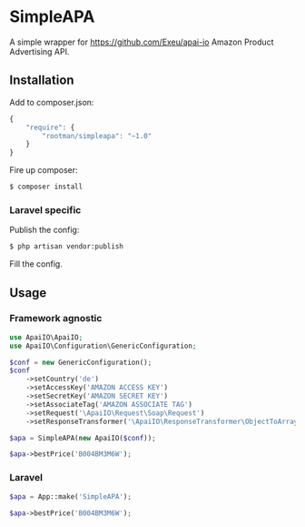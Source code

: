# SimpleAPA

A simple wrapper for https://github.com/Exeu/apai-io Amazon Product Advertising API.

## Installation

Add to composer.json:

```js
{
    "require": {
        "rootman/simpleapa": "~1.0"
    }
}
```

Fire up composer:

``` bash
$ composer install
```

### Laravel specific

Publish the config:

``` bash
$ php artisan vendor:publish
```

Fill the config.

## Usage

### Framework agnostic

```php
use ApaiIO\ApaiIO;
use ApaiIO\Configuration\GenericConfiguration;

$conf = new GenericConfiguration();
$conf
    ->setCountry('de')
    ->setAccessKey('AMAZON ACCESS KEY')
    ->setSecretKey('AMAZON SECRET KEY')
    ->setAssociateTag('AMAZON ASSOCIATE TAG')
    ->setRequest('\ApaiIO\Request\Soap\Request')
    ->setResponseTransformer('\ApaiIO\ResponseTransformer\ObjectToArray');

$apa = SimpleAPA(new ApaiIO($conf));

$apa->bestPrice('B004BM3M6W');
```

### Laravel

```php
$apa = App::make('SimpleAPA');

$apa->bestPrice('B004BM3M6W');
```